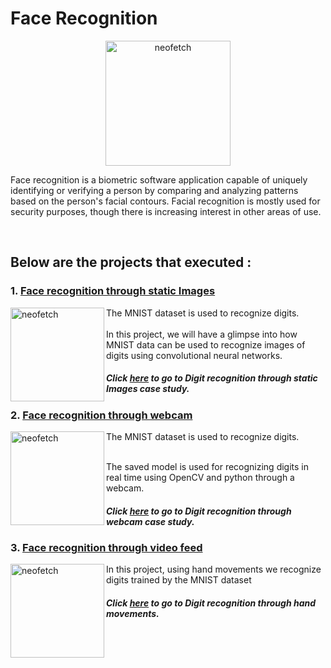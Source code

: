 # Face Recognition
<p align="center">
<img src="https://slaterzurz.com/wp-content/uploads/2017/12/Facial-Recognition-Technology-Law-Enforcement-Tool-or-Threat-to-Constitutional-Rights.jpg" alt="neofetch" align="middle" height="200px">
 
Face recognition is a biometric software application capable of uniquely identifying or verifying a person by comparing and analyzing patterns based on the person's facial contours. Facial recognition is mostly used for security purposes, though there is increasing interest in other areas of use.</p>
 <br />

## Below are the projects that executed :

### 1. [Face recognition through static Images](./MNIST_detect)

<img src="https://www.wolfram.com/language/11/neural-networks/assets.en/digit-classification/smallthumb_1.png" alt="neofetch" align="left" height="150px">
The MNIST dataset is used to recognize digits. <br />
 <br /> In this project, we will have a glimpse into how MNIST data can be used to recognize images of digits using convolutional neural networks.

##### Click [here](./MNIST_detect) to go to Digit recognition through static Images case study.

### 2. [Face recognition through webcam](./MNIST_webcam)

<img src="https://www.mkompf.com/cplus/images/top.png" alt="neofetch" align="left" height="150px">
The MNIST dataset is used to recognize digits. <br />

<br />The saved model is used for recognizing digits in real time using OpenCV and python through a webcam. <br />

##### Click [here](./MNIST_webcam) to go to Digit recognition through webcam case study.

### 3. [Face recognition through video feed](./MNIST_hand)

<img src="https://www.wolfram.com/language/11/neural-networks/assets.en/digit-classification/smallthumb_1.png" alt="neofetch" align="left" height="150px">
In this project, using hand movements we recognize digits trained by the MNIST dataset<br />

##### Click [here](./MNIST_hand) to go to Digit recognition through hand movements.




